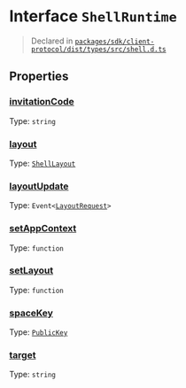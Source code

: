 # Interface `ShellRuntime`
> Declared in [`packages/sdk/client-protocol/dist/types/src/shell.d.ts`]()


## Properties
### [invitationCode]()
Type: <code>string</code>



### [layout]()
Type: <code>[ShellLayout](/api/@dxos/react-client/enums#ShellLayout)</code>



### [layoutUpdate]()
Type: <code>Event&lt;[LayoutRequest](/api/@dxos/react-client/interfaces/LayoutRequest)&gt;</code>



### [setAppContext]()
Type: <code>function</code>



### [setLayout]()
Type: <code>function</code>



### [spaceKey]()
Type: <code>[PublicKey](/api/@dxos/react-client/classes/PublicKey)</code>



### [target]()
Type: <code>string</code>



    